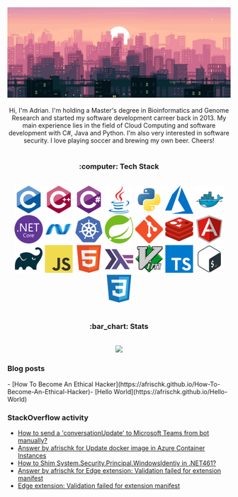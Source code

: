 <!-- <link href="css/style.css" rel="stylesheet">-->
<div align="center">
  <img alt="banner" src="banner.png">
</div>
<br/>
<div align="center">
Hi, I'm Adrian. I'm holding a Master's degree in Bioinformatics and Genome Research and started my software development carreer back in 2013. My main experience lies in the field of Cloud Computing and software development with C#, Java and Python. I'm also very interested in software security. I love playing soccer and brewing my own beer. Cheers!
</div>
<br/>
<h3 align="center">
:computer: Tech Stack
</h3>
<br/>
<div align="center">
    <img alt="C" width="64" height="64" src="icons/c-original.svg">
    <img alt="C++" width="64" height="64" src="icons/cplusplus-original.svg">
    <img alt="C#" width="64" height="64" src="icons/csharp-original.svg">
    <img alt="Java" width="64" height="64" src="icons/java-original.svg">
    <img alt="Python" width="64" height="64" src="icons/python-original.svg">
    <img alt="Azure" width="64" height="64" src="icons/azure.svg">
    <img alt="Docker" width="64" height="64" src="icons/docker-original.svg">
    <img alt=".NetCore" width="64" height="64" src="icons/dotnetcore-original.svg">
    <img alt=".Net" width="64" height="64" src="icons/dot-net-original.svg">
    <img alt="Kubernetes" width="64" height="64" src="icons/kubernetes-plain.svg">
    <img alt="Spring" width="64" height="64" src="icons/spring-original.svg">
    <img alt="Git" width="64" height="64" src="icons/git-original.svg">
    <img alt="Redis" width="64" height="64" src="icons/redis-original.svg">
    <img alt="Angular" width="64" height="64" src="icons/angularjs-original.svg">
    <img alt="Gradle" width="64" height="64" src="icons/gradle-plain.svg">
    <img alt="JavaScript" width="64" height="64" src="icons/javascript-original.svg">
    <img alt="HTML5" width="64" height="64" src="icons/html5-original.svg">
    <img alt="Haskell" width="64" height="64" src="icons/haskell-original.svg">
    <img alt="Vim" width="64" height="64" src="icons/vim-original.svg">
    <img alt="TypeScript" width="64" height="64" src="icons/typescript-original.svg">
    <img alt="Bash" width="64" height="64" src="icons/bash-original.svg">
    <img alt="CSS3" width="64" height="64" src="icons/css3-original.svg">
</div>
<br/>
<h3 align="center">
:bar_chart: Stats
</h3>
<br/>
<div align="center">
  <img src="https://github-readme-stats.vercel.app/api/top-langs/?username=afrischk&theme=radical" />
</div>

### Blog posts
<!-- BLOGPOST:START -->- [How To Become An Ethical Hacker](https://afrischk.github.io/How-To-Become-An-Ethical-Hacker)- [Hello World](https://afrischk.github.io/Hello-World)<!-- BLOGPOST:END -->

### StackOverflow activity
<!-- STACKOVERFLOW:START -->
- [How to send a 'conversationUpdate' to Microsoft Teams from bot manually?](https://stackoverflow.com/questions/57304988/how-to-send-a-conversationupdate-to-microsoft-teams-from-bot-manually)
- [Answer by afrischk for Update docker image in Azure Container Instances](https://stackoverflow.com/questions/49796968/update-docker-image-in-azure-container-instances/56440278#56440278)
- [How to Shim System.Security.Principal.WindowsIdentiy in .NET461?](https://stackoverflow.com/questions/55627066/how-to-shim-system-security-principal-windowsidentiy-in-net461)
- [Answer by afrischk for Edge extension: Validation failed for extension manifest](https://stackoverflow.com/questions/55124566/edge-extension-validation-failed-for-extension-manifest/55449580#55449580)
- [Edge extension: Validation failed for extension manifest](https://stackoverflow.com/questions/55124566/edge-extension-validation-failed-for-extension-manifest)
<!-- STACKOVERFLOW:END -->